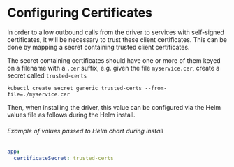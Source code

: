 # Configuring Certificates

In order to allow outbound calls from the driver to services with self-signed certificates, it will be necessary to trust these client certificates. This can be done by mapping a secret containing trusted client certificates.

The secret containing certificates should have one or more of them keyed on a filename with a `.cer` suffix, e.g. given the file `myservice.cer`, create a secret called `trusted-certs`
```
kubectl create secret generic trusted-certs --from-file=./myservice.cer
```

Then, when installing the driver, this value can be configured via the Helm values file as follows during the Helm install. 

###### Example of values passed to Helm chart during install
```yaml
app:
  certificateSecret: trusted-certs
```